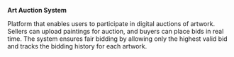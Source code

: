 **Art Auction System**
			
Platform that enables users to participate in digital auctions of artwork. Sellers can upload paintings for auction, and buyers can place bids in real time. 
The system ensures fair bidding by allowing only the highest valid bid and tracks the bidding history for each artwork.
